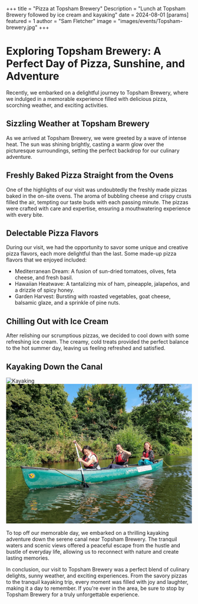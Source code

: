 +++
title = "Pizza at Topsham Brewery"
Description = "Lunch at Topsham Brewery followed by ice cream and kayaking"
date = 2024-08-01
[params]
    featured = 1
    author = "Sam Fletcher"
    image = "images/events/Topsham-brewery.jpg"
+++

# Exploring Topsham Brewery: A Perfect Day of Pizza, Sunshine, and Adventure

Recently, we embarked on a delightful journey to Topsham Brewery, where we
indulged in a memorable experience filled with delicious pizza, scorching
weather, and exciting activities.

## Sizzling Weather at Topsham Brewery

As we arrived at Topsham Brewery, we were greeted by a wave of intense heat.
The sun was shining brightly, casting a warm glow over the picturesque
surroundings, setting the perfect backdrop for our culinary adventure.

## Freshly Baked Pizza Straight from the Ovens

One of the highlights of our visit was undoubtedly the freshly made pizzas
baked in the on-site ovens. The aroma of bubbling cheese and crispy crusts
filled the air, tempting our taste buds with each passing minute. The pizzas
were crafted with care and expertise, ensuring a mouthwatering experience with
every bite.

## Delectable Pizza Flavors

During our visit, we had the opportunity to savor some unique and creative
pizza flavors, each more delightful than the last. Some made-up pizza flavors
that we enjoyed included:

- Mediterranean Dream: A fusion of sun-dried tomatoes, olives, feta cheese, and
  fresh basil.
- Hawaiian Heatwave: A tantalizing mix of ham, pineapple, jalapeños, and a
  drizzle of spicy honey.
- Garden Harvest: Bursting with roasted vegetables, goat cheese, balsamic
  glaze, and a sprinkle of pine nuts.

## Chilling Out with Ice Cream

After relishing our scrumptious pizzas, we decided to cool down with some
refreshing ice cream. The creamy, cold treats provided the perfect balance to
the hot summer day, leaving us feeling refreshed and satisfied.

## Kayaking Down the Canal

![Kayaking](/Images/events/Kayaking.jpg)
![Kayaking 2](Kayaking.jpg)

To top off our memorable day, we embarked on a thrilling kayaking adventure
down the serene canal near Topsham Brewery. The tranquil waters and scenic
views offered a peaceful escape from the hustle and bustle of everyday life,
allowing us to reconnect with nature and create lasting memories.

In conclusion, our visit to Topsham Brewery was a perfect blend of culinary
delights, sunny weather, and exciting experiences. From the savory pizzas to
the tranquil kayaking trip, every moment was filled with joy and laughter,
making it a day to remember. If you're ever in the area, be sure to stop by
Topsham Brewery for a truly unforgettable experience.
